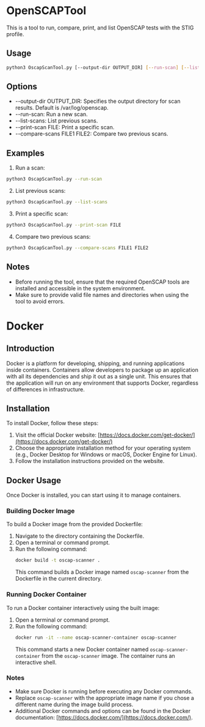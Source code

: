 # OpenSCAPTool
This is a tool to run, compare, print, and list OpenSCAP tests with the STIG profile.
## Usage
```bash 
python3 OscapScanTool.py [--output-dir OUTPUT_DIR] [--run-scan] [--list-scans] [--print-scan FILE] [--compare-scans FILE1 FILE2] 
```
## Options
+ --output-dir OUTPUT_DIR: Specifies the output directory for scan results. Default is /var/log/openscap.
+ --run-scan: Run a new scan.
+ --list-scans: List previous scans.
+ --print-scan FILE: Print a specific scan.
+ --compare-scans FILE1 FILE2: Compare two previous scans.
## Examples
1. Run a scan:
```bash
python3 OscapScanTool.py --run-scan
```
2. List previous scans:
```bash
python3 OscapScanTool.py --list-scans
```
3. Print a specific scan:
```bash
python3 OscapScanTool.py --print-scan FILE
```
4. Compare two previous scans:
```bash
python3 OscapScanTool.py --compare-scans FILE1 FILE2
```
## Notes
+ Before running the tool, ensure that the required OpenSCAP tools are installed and accessible in the system environment.
+ Make sure to provide valid file names and directories when using the tool to avoid errors.

# Docker

## Introduction
Docker is a platform for developing, shipping, and running applications inside containers. Containers allow developers to package up an application with all its dependencies and ship it out as a single unit. This ensures that the application will run on any environment that supports Docker, regardless of differences in infrastructure.

## Installation
To install Docker, follow these steps:
1. Visit the official Docker website: [https://docs.docker.com/get-docker/](https://docs.docker.com/get-docker/)
2. Choose the appropriate installation method for your operating system (e.g., Docker Desktop for Windows or macOS, Docker Engine for Linux).
3. Follow the installation instructions provided on the website.

## Docker Usage
Once Docker is installed, you can start using it to manage containers.

### Building Docker Image
To build a Docker image from the provided Dockerfile:
1. Navigate to the directory containing the Dockerfile.
2. Open a terminal or command prompt.
3. Run the following command:
   ```bash
   docker build -t oscap-scanner .
   ```
   This command builds a Docker image named `oscap-scanner` from the Dockerfile in the current directory.

### Running Docker Container
To run a Docker container interactively using the built image:
1. Open a terminal or command prompt.
2. Run the following command:
   ```bash
   docker run -it --name oscap-scanner-container oscap-scanner
   ```
   This command starts a new Docker container named `oscap-scanner-container` from the `oscap-scanner` image. The container runs an interactive shell.

### Notes
- Make sure Docker is running before executing any Docker commands.
- Replace `oscap-scanner` with the appropriate image name if you chose a different name during the image build process.
- Additional Docker commands and options can be found in the Docker documentation: [https://docs.docker.com/](https://docs.docker.com/).
